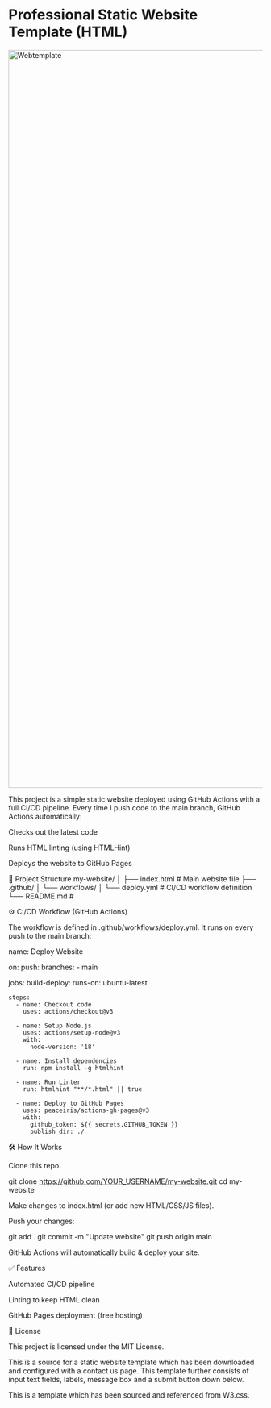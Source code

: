 # Professional Static Website Template (HTML) 
<img width="2664" height="1464" alt="Webtemplate" src="https://github.com/user-attachments/assets/41fcf663-9e61-4500-bb97-032f1405ddf0" />

This project is a simple static website deployed using GitHub Actions with a full CI/CD pipeline.
Every time I push code to the main branch, GitHub Actions automatically:

Checks out the latest code

Runs HTML linting (using HTMLHint)

Deploys the website to GitHub Pages

📂 Project Structure
my-website/
│
├── index.html         # Main website file
├── .github/
│   └── workflows/
│       └── deploy.yml # CI/CD workflow definition
└── README.md          #

⚙️ CI/CD Workflow (GitHub Actions)

The workflow is defined in .github/workflows/deploy.yml.
It runs on every push to the main branch:

name: Deploy Website

on:
  push:
    branches:
      - main

jobs:
  build-deploy:
    runs-on: ubuntu-latest

    steps:
      - name: Checkout code
        uses: actions/checkout@v3

      - name: Setup Node.js
        uses: actions/setup-node@v3
        with:
          node-version: '18'

      - name: Install dependencies
        run: npm install -g htmlhint

      - name: Run Linter
        run: htmlhint "**/*.html" || true

      - name: Deploy to GitHub Pages
        uses: peaceiris/actions-gh-pages@v3
        with:
          github_token: ${{ secrets.GITHUB_TOKEN }}
          publish_dir: ./

🛠️ How It Works

Clone this repo

git clone https://github.com/YOUR_USERNAME/my-website.git
cd my-website


Make changes to index.html (or add new HTML/CSS/JS files).

Push your changes:

git add .
git commit -m "Update website"
git push origin main


GitHub Actions will automatically build & deploy your site.

✅ Features

Automated CI/CD pipeline

Linting to keep HTML clean

GitHub Pages deployment (free hosting)

📜 License

This project is licensed under the MIT License.

This is a source for a static website template which has been downloaded and configured with a contact us page. This template further consists of input text fields, labels, message box and a submit button down below.

This is a template which has been sourced and referenced from W3.css.
